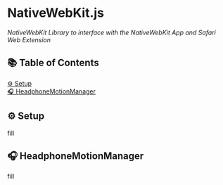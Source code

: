 # NativeWebKit.js
_NativeWebKit Library to interface with the NativeWebKit App and Safari Web Extension_

## 📚 Table of Contents
[⚙️ Setup](#-setup)  
[🎧 HeadphoneMotionManager](#-headphonemotionmanager)

## ⚙️ Setup
fill

## 🎧 HeadphoneMotionManager
fill

